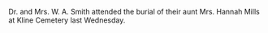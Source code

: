 Dr. and Mrs. W. A. Smith attended the burial of their aunt Mrs. Hannah Mills at Kline Cemetery last Wednesday.
